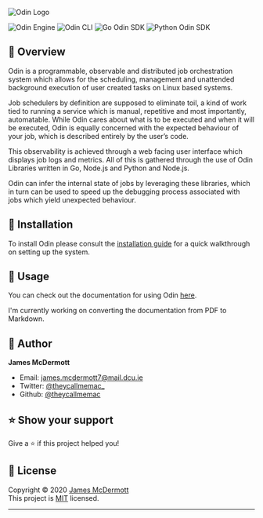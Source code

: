 ![Odin Logo](https://i.imgur.com/cwmb5j4.png)

![Odin Engine](https://github.com/theycallmemac/odin/workflows/Odin%20Engine/badge.svg) ![Odin CLI](https://github.com/theycallmemac/odin/workflows/Odin%20CLI/badge.svg) ![Go Odin SDK](https://github.com/theycallmemac/odin/workflows/Go%20Odin%20SDK/badge.svg) ![Python Odin SDK](https://github.com/theycallmemac/odin/workflows/Python%20Odin%20SDK/badge.svg)

## 📖 Overview

Odin is a programmable, observable and distributed job orchestration system which allows for the scheduling, management and unattended background execution of user created tasks on Linux based systems.

Job schedulers by definition are supposed to eliminate toil, a kind of work tied to running a service which is manual, repetitive and most importantly, automatable. While Odin cares about what is to be executed and when it will be executed, Odin is equally concerned with the expected behaviour of your job, which is described entirely by the user’s code. 

This observability is achieved through a web facing user interface which displays job logs and metrics. All of this is gathered through the use of Odin Libraries written in Go, Node.js and Python and Node.js.

Odin can infer the internal state of jobs by leveraging these libraries, which in turn can be used to speed up the debugging process associated with jobs which yield unexpected behaviour.


## 🔧 Installation

To install Odin please consult the [installation guide](https://github.com/theycallmemac/odin/blob/master/INSTALL.md) for a quick walkthrough on setting up the system.

## 🚀 Usage

You can check out the documentation for using Odin [here](https://github.com/theycallmemac/odin/blob/final-year-project/docs/documentation/Odin-User-Manual.pdf). 

I'm currently working on converting the documentation from PDF to Markdown.


## 👤 Author

**James McDermott**

- Email: <james.mcdermott7@mail.dcu.ie>
- Twitter: [@theycallmemac_](https://twitter.com/theycallmemac_)
- Github: [@theycallmemac](https://github.com/theycallmemac)

## ⭐️ Show your support

Give a ⭐️ if this project helped you!

## 📝 License

Copyright © 2020 [James McDermott](https://github.com/theycallmemac)<br /> This project is [MIT](https://github.com/theycallmemac/odin/blob/master/LICENSE) licensed.

---

